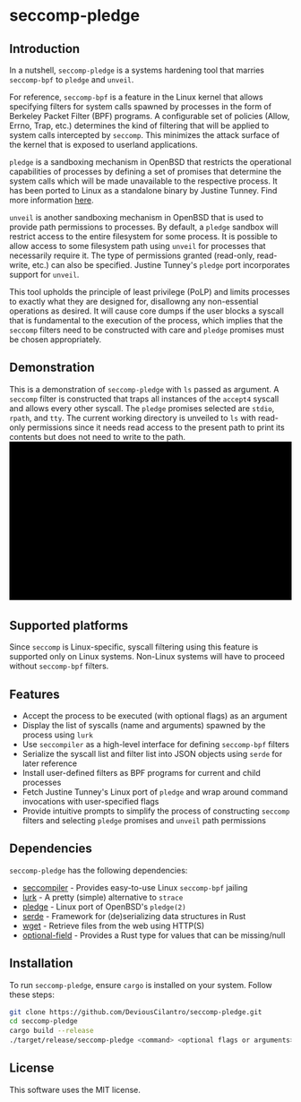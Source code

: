 # seccomp-pledge

## Introduction
In a nutshell, `seccomp-pledge` is a systems hardening tool that marries `seccomp-bpf` to `pledge` and `unveil`. 

For reference, `seccomp-bpf` is a feature in the Linux kernel that allows specifying filters for system calls spawned by processes in the form of Berkeley Packet Filter (BPF) programs. A configurable set of policies (Allow, Errno, Trap, etc.) determines the kind of filtering that will be applied to system calls intercepted by `seccomp`. This minimizes the attack surface of the kernel that is exposed to userland applications.

`pledge` is a sandboxing mechanism in OpenBSD that restricts the operational capabilities of processes by defining a set of promises that determine the system calls which will be made unavailable to the respective process. It has been ported to Linux as a standalone binary by Justine Tunney. Find more information [here](https://justine.lol/pledge).

`unveil` is another sandboxing mechanism in OpenBSD that is used to provide path permissions to processes. By default, a `pledge` sandbox will restrict access to the entire filesystem for some process. It is possible to allow access to some filesystem path using `unveil` for processes that necessarily require it. The type of permissions granted (read-only, read-write, etc.) can also be specified. Justine Tunney's `pledge` port incorporates support for `unveil`.

This tool upholds the principle of least privilege (PoLP) and limits processes to exactly what they are designed for, disallowng any non-essential operations as desired. It will cause core dumps if the user blocks a syscall that is fundamental to the execution of the process, which implies that the `seccomp` filters need to be constructed with care and `pledge` promises must be chosen appropriately. 

## Demonstration
This is a demonstration of `seccomp-pledge` with `ls` passed as argument. A `seccomp` filter is constructed that traps all instances of the `accept4` syscall and allows every other syscall. The `pledge` promises selected are `stdio`, `rpath`, and `tty`. The current working directory is unveiled to `ls` with read-only permissions since it needs read access to the present path to print its contents but does not need to write to the path.
![seccomp-pledge output](./output.gif)

## Supported platforms
Since `seccomp` is Linux-specific, syscall filtering using this feature is supported only on Linux systems. Non-Linux systems will have to proceed without `seccomp-bpf` filters. 

## Features

- Accept the process to be executed (with optional flags) as an argument
- Display the list of syscalls (name and arguments) spawned by the process using `lurk`
- Use `seccompiler` as a high-level interface for defining `seccomp-bpf` filters
- Serialize the syscall list and filter list into JSON objects using `serde` for later reference
- Install user-defined filters as BPF programs for current and child processes
- Fetch Justine Tunney's Linux port of `pledge` and wrap around command invocations with user-specified flags
- Provide intuitive prompts to simplify the process of constructing `seccomp` filters and selecting `pledge` promises and `unveil` path permissions

## Dependencies

`seccomp-pledge` has the following dependencies:
- [seccompiler](https://github.com/rust-vmm/seccompiler) - Provides easy-to-use Linux `seccomp-bpf` jailing
- [lurk](https://github.com/JakWai01/lurk) - A pretty (simple) alternative to `strace`
- [pledge](https://justine.lol/pledge) - Linux port of OpenBSD's `pledge(2)`
- [serde](https://serde.rs) - Framework for (de)serializing data structures in Rust
- [wget](https://www.gnu.org/software/wget/) - Retrieve files from the web using HTTP(S)
- [optional-field](https://github.com/cvpartner/optional-field) - Provides a Rust type for values that can be missing/null

## Installation

To run `seccomp-pledge`, ensure `cargo` is installed on your system. Follow these steps:
```sh
git clone https://github.com/DeviousCilantro/seccomp-pledge.git
cd seccomp-pledge
cargo build --release
./target/release/seccomp-pledge <command> <optional flags or arguments>
```

## License
This software uses the MIT license.
